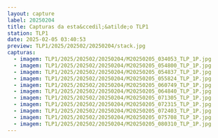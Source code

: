 ```yaml
---
layout: capture
label: 20250204
title: Capturas da esta&ccedil;&atilde;o TLP1
station: TLP1
date: 2025-02-05 03:40:53
preview: TLP1/2025/202502/20250204/stack.jpg
capturas:
  - imagem: TLP1/2025/202502/20250204/M20250205_034053_TLP_1P.jpg
  - imagem: TLP1/2025/202502/20250204/M20250205_054800_TLP_1P.jpg
  - imagem: TLP1/2025/202502/20250204/M20250205_054837_TLP_1P.jpg
  - imagem: TLP1/2025/202502/20250204/M20250205_055824_TLP_1P.jpg
  - imagem: TLP1/2025/202502/20250204/M20250205_060749_TLP_1P.jpg
  - imagem: TLP1/2025/202502/20250204/M20250205_064840_TLP_1P.jpg
  - imagem: TLP1/2025/202502/20250204/M20250205_071305_TLP_1P.jpg
  - imagem: TLP1/2025/202502/20250204/M20250205_072315_TLP_1P.jpg
  - imagem: TLP1/2025/202502/20250204/M20250205_072403_TLP_1P.jpg
  - imagem: TLP1/2025/202502/20250204/M20250205_075708_TLP_1P.jpg
  - imagem: TLP1/2025/202502/20250204/M20250205_080310_TLP_1P.jpg
---
```

